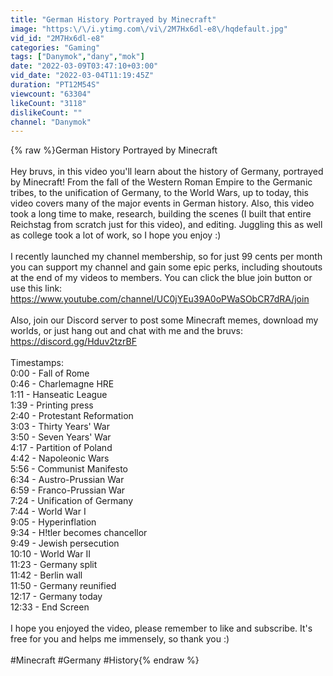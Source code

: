 ```yaml
---
title: "German History Portrayed by Minecraft"
image: "https:\/\/i.ytimg.com\/vi\/2M7Hx6dl-e8\/hqdefault.jpg"
vid_id: "2M7Hx6dl-e8"
categories: "Gaming"
tags: ["Danymok","dany","mok"]
date: "2022-03-09T03:47:10+03:00"
vid_date: "2022-03-04T11:19:45Z"
duration: "PT12M54S"
viewcount: "63304"
likeCount: "3118"
dislikeCount: ""
channel: "Danymok"
---
```

{% raw %}German History Portrayed by Minecraft<br /><br />Hey bruvs, in this video you'll learn about the history of Germany, portrayed by Minecraft! From the fall of the Western Roman Empire to the Germanic tribes, to the unification of Germany, to the World Wars, up to today, this video covers many of the major events in German history. Also, this video took a long time to make, research, building the scenes (I built that entire Reichstag from scratch just for this video), and editing. Juggling this as well as college took a lot of work, so I hope you enjoy :)<br /><br />I recently launched my channel membership, so for just 99 cents per month you can support my channel and gain some epic perks, including shoutouts at the end of my videos to members. You can click the blue join button or use this link: <a rel="nofollow" target="blank" href="https://www.youtube.com/channel/UC0jYEu39A0oPWaSObCR7dRA/join">https://www.youtube.com/channel/UC0jYEu39A0oPWaSObCR7dRA/join</a><br /><br />Also, join our Discord server to post some Minecraft memes, download my worlds, or just hang out and chat with me and the bruvs: <a rel="nofollow" target="blank" href="https://discord.gg/Hduv2tzrBF">https://discord.gg/Hduv2tzrBF</a><br /><br />Timestamps:<br />0:00 - Fall of Rome<br />0:46 - Charlemagne HRE<br />1:11 - Hanseatic League<br />1:39 - Printing press<br />2:40 - Protestant Reformation<br />3:03 - Thirty Years' War<br />3:50 - Seven Years' War<br />4:17 - Partition of Poland<br />4:42 - Napoleonic Wars<br />5:56 - Communist Manifesto<br />6:34 - Austro-Prussian War<br />6:59 - Franco-Prussian War<br />7:24 - Unification of Germany<br />7:44 - World War I<br />9:05 - Hyperinflation<br />9:34 - H!tler becomes chancellor<br />9:49 - Jewish persecution<br />10:10 - World War II<br />11:23 - Germany split<br />11:42 - Berlin wall<br />11:50 - Germany reunified<br />12:17 - Germany today<br />12:33 - End Screen<br /><br />I hope you enjoyed the video, please remember to like and subscribe. It's free for you and helps me immensely, so thank you :)<br /><br />#Minecraft #Germany #History{% endraw %}
